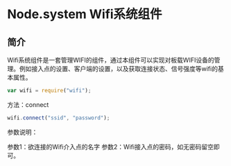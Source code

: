 # Node.system Wifi系统组件

## 简介

Wifi系统组件是一套管理WIFI的组件，通过本组件可以实现对板载WIFI设备的管理。例如接入点的设置、客户端的设置，以及获取连接状态、信号强度等wifi的基本属性。

```js
var wifi = require("wifi");
```

方法：connect

```js
wifi.connect("ssid", "password");
```
参数说明：

参数1：欲连接的Wifi介入点的名字
参数2：Wifi接入点的密码，如无密码留空即可。

